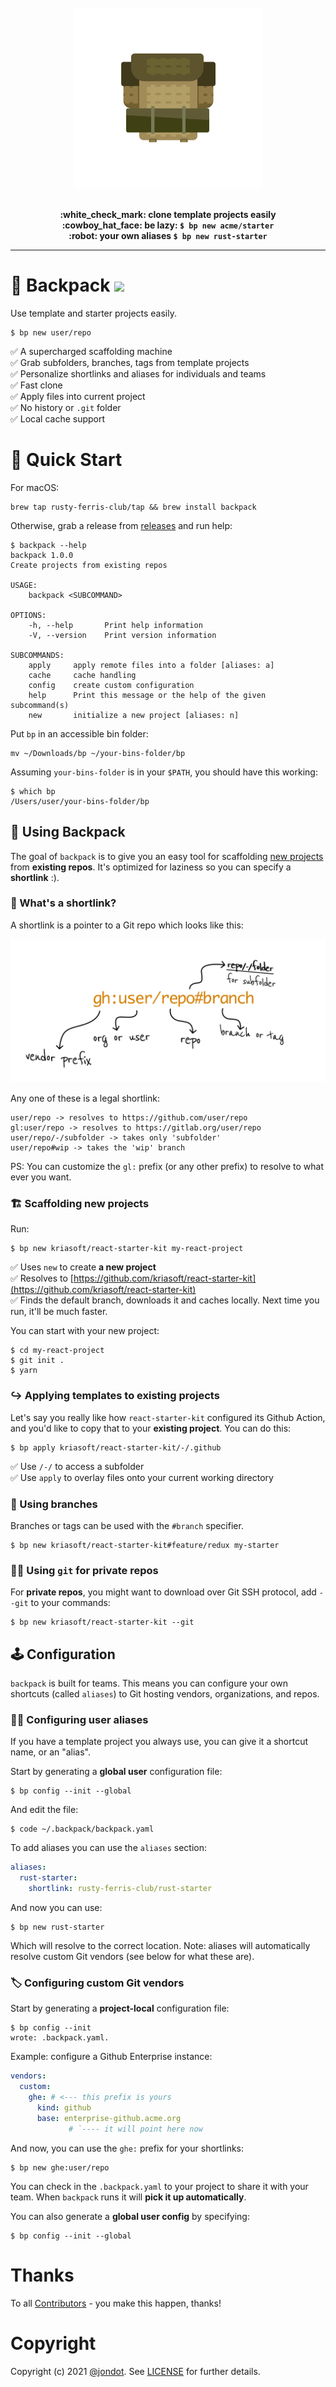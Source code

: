 <p align="center">
<br/>
<br/>
<br/>
   <img src="media/backpack-light.svg" width="300"/>
<br/>
<br/>
</p>
<p align="center">
<b>:white_check_mark: clone template projects easily</b>
<br/>
<b>:cowboy_hat_face: be lazy: <code>$ bp new acme/starter</code></b>
<br/>
<b>:robot: your own aliases <code>$ bp new rust-starter</code></b>
<br/>
<hr/>
</p>



# :school_satchel:	 Backpack <img src="https://github.com/rusty-ferris-club/backpack/actions/workflows/build.yml/badge.svg"/>

Use template and starter projects easily.

```
$ bp new user/repo
```

:white_check_mark: A supercharged scaffolding machine   
:white_check_mark: Grab subfolders, branches, tags from template projects    
:white_check_mark: Personalize shortlinks and aliases for individuals and teams  
:white_check_mark: Fast clone    
:white_check_mark: Apply files into current project  
:white_check_mark: No history or `.git` folder   
:white_check_mark: Local cache support   



# :rocket: Quick Start

For macOS:

```
brew tap rusty-ferris-club/tap && brew install backpack
```

Otherwise, grab a release from [releases](https://github.com/rusty-ferris-club/backpack/releases) and run help:
```
$ backpack --help
backpack 1.0.0
Create projects from existing repos

USAGE:
    backpack <SUBCOMMAND>

OPTIONS:
    -h, --help       Print help information
    -V, --version    Print version information

SUBCOMMANDS:
    apply     apply remote files into a folder [aliases: a]
    cache     cache handling
    config    create custom configuration
    help      Print this message or the help of the given subcommand(s)
    new       initialize a new project [aliases: n]
```

Put `bp` in an accessible bin folder:

```
mv ~/Downloads/bp ~/your-bins-folder/bp
```

Assuming `your-bins-folder` is in your `$PATH`, you should have this working:

```
$ which bp
/Users/user/your-bins-folder/bp
```

## :hammer: Using Backpack

The goal of `backpack` is to give you an easy tool for scaffolding [new projects](https://github.com/topics/template) from **existing repos**. It's optimized for laziness so you can specify a **shortlink** :).

### :link: What's a shortlink?

A shortlink is a pointer to a Git repo which looks like this:

![shortlink](media/shortlink.png)

Any one of these is a legal shortlink:

```
user/repo -> resolves to https://github.com/user/repo
gl:user/repo -> resolves to https://gitlab.org/user/repo
user/repo/-/subfolder -> takes only 'subfolder'
user/repo#wip -> takes the 'wip' branch
```

PS: You can customize the `gl:` prefix (or any other prefix) to resolve to what ever you want.
### :building_construction:	 Scaffolding new projects

Run:

```
$ bp new kriasoft/react-starter-kit my-react-project
```


:white_check_mark: Uses `new` to create **a new project**   
:white_check_mark: Resolves to [https://github.com/kriasoft/react-starter-kit](https://github.com/kriasoft/react-starter-kit)    
:white_check_mark: Finds the default branch, downloads it and caches locally. Next time you run, it'll be much faster.    

You can start with your new project:

```
$ cd my-react-project
$ git init .
$ yarn
```

### :arrow_right_hook:	 Applying templates to existing projects

Let's say you really like how `react-starter-kit` configured its Github Action, and you'd like to copy that to your **existing project**. You can do this:

```
$ bp apply kriasoft/react-starter-kit/-/.github
```


:white_check_mark: Use `/-/` to access a subfolder   
:white_check_mark: Use `apply` to overlay files onto your current working directory    

### :evergreen_tree:	 Using branches

Branches or tags can be used with the `#branch` specifier.


```
$ bp new kriasoft/react-starter-kit#feature/redux my-starter
```

### :woman_technologist: Using `git` for private repos

For **private repos**, you might want to download over Git SSH protocol, add `--git` to your commands:

```
$ bp new kriasoft/react-starter-kit --git
```
## :joystick:	Configuration

`backpack` is built for teams. This means you can configure your own shortcuts (called `aliases`) to Git hosting vendors, organizations, and repos.

### :raising_hand_woman:	 Configuring user aliases

If you have a template project you always use, you can give it a shortcut name, or an "alias".

Start by generating a **global user** configuration file:

```
$ bp config --init --global
```
And edit the file:

```
$ code ~/.backpack/backpack.yaml
```

To add aliases you can use the `aliases` section:

```yaml
aliases:
  rust-starter: 
    shortlink: rusty-ferris-club/rust-starter
```

And now you can use:

```
$ bp new rust-starter
```

Which will resolve to the correct location. Note: aliases will automatically resolve custom Git vendors (see below for what these are).

### :label:	 Configuring custom Git vendors

Start by generating a **project-local** configuration file:

```
$ bp config --init
wrote: .backpack.yaml.
```

Example: configure a Github Enterprise instance:

```yaml
vendors:
  custom:
    ghe: # <--- this prefix is yours
      kind: github
      base: enterprise-github.acme.org
             # `---- it will point here now
```

And now, you can use the `ghe:` prefix for your shortlinks:

```
$ bp new ghe:user/repo
```

You can check in the `.backpack.yaml` to your project to share it with your team. When `backpack` runs it will **pick it up automatically**.

You can also generate a **global user config** by specifying:

```
$ bp config --init --global
```



# Thanks

To all [Contributors](https://github.com/rusty-ferris-club/backpack/graphs/contributors) - you make this happen, thanks!


# Copyright

Copyright (c) 2021 [@jondot](http://twitter.com/jondot). See [LICENSE](LICENSE.txt) for further details.
